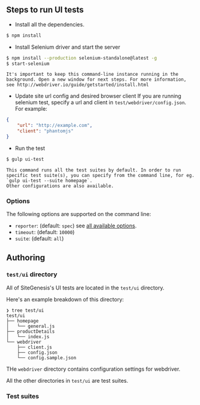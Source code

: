 ## Steps to run UI tests

- Install all the dependencies.

```sh
$ npm install
```

- Install Selenium driver and start the server

```sh
$ npm install --production selenium-standalone@latest -g
$ start-selenium
```

    It's important to keep this command-line instance running in the background. Open a new window for next steps. For more information, see http://webdriver.io/guide/getstarted/install.html

- Update site url config and desired browser client
    If you are running selenium test, specify a url and client in `test/webdriver/config.json`. For example:

```json
{
	"url": "http://example.com",
	"client": "phantomjs"
}
```

- Run the test

```sh
$ gulp ui-test
```

    This command runs all the test suites by default. In order to run specific test suite(s), you can specify from the command line, for eg. `gulp ui-test --suite homepage`.
    Other configurations are also available.

### Options
The following options are supported on the command line:

- `reporter`: (default: `spec`) see [all available options](http://mochajs.org/#reporters).
- `timeout`: (default: `10000`)
- `suite`: (default: `all`)

## Authoring

### `test/ui` directory
All of SiteGenesis's UI tests are located in the `test/ui` directory.

Here's an example breakdown of this directory:

```
❯ tree test/ui
test/ui
├── homepage
│   └── general.js
├── productDetails
│   └── index.js
└── webdriver
    ├── client.js
    ├── config.json
    └── config.sample.json
```

THe `webdriver` directory contains configuration settings for webdriver.

All the other directories in `test/ui` are test suites.

### Test suites
